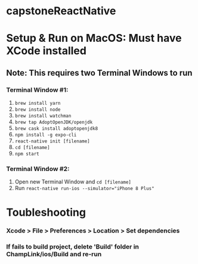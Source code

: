# capstoneReactNative
 
# Setup & Run on MacOS: Must have XCode installed

## Note: This requires two Terminal Windows to run

### Terminal Window #1:
  1. `brew install yarn`
  2. `brew install node`
  3. `brew install watchman`
  4. `brew tap AdoptOpenJDK/openjdk`
  5. `brew cask install adoptopenjdk8`
  6. `npm install -g expo-cli`
  7. `react-native init [filename]`
  8.  `cd [filename]`
  9. `npm start`
  
### Terminal Window #2:
  1. Open new Terminal Window and `cd [filename]`
  2. Run `react-native run-ios --simulator="iPhone 8 Plus"`


# Toubleshooting
 ### Xcode > File > Preferences > Location > Set dependencies
 ### If fails to build project, delete 'Build' folder in ChampLink/ios/Build and re-run
